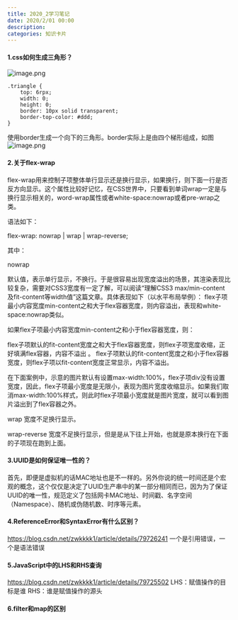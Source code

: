 ```yaml
---
title: 2020_2学习笔记
date: 2020/2/01 00:00
description:
categories: 知识卡片
---
```

#### 1.css如何生成三角形？

![image.png](https://images.scar.site/WEBRESOURCEce3fc9073df751505edf890aad462884.png)
```
.triangle {
    top: 6rpx;
    width: 0;
    height: 0;
    border: 10px solid transparent;
    border-top-color: #ddd;
}
```
使用border生成一个向下的三角形。border实际上是由四个梯形组成，如图
![image.png](https://images.scar.site/WEBRESOURCE4c5f35bed06d26bc9680bb76743ae075.png)

#### 2.关于flex-wrap
flex-wrap用来控制子项整体单行显示还是换行显示，如果换行，则下面一行是否反方向显示。这个属性比较好记忆，在CSS世界中，只要看到单词wrap一定是与换行显示相关的，word-wrap属性或者white-space:nowrap或者pre-wrap之类。

语法如下：

flex-wrap: nowrap | wrap | wrap-reverse;

其中：

nowrap

默认值，表示单行显示，不换行。于是很容易出现宽度溢出的场景，其渲染表现比较复杂，需要对CSS3宽度有一定了解，可以阅读“理解CSS3 max/min-content及fit-content等width值”这篇文章。具体表现如下（以水平布局举例）：
flex子项最小内容宽度min-content之和大于flex容器宽度，则内容溢出，表现和white-space:nowrap类似。

如果flex子项最小内容宽度min-content之和小于flex容器宽度，则：

flex子项默认的fit-content宽度之和大于flex容器宽度，则flex子项宽度收缩，正好填满flex容器，内容不溢出
。
flex子项默认的fit-content宽度之和小于flex容器宽度，则flex子项以fit-content宽度正常显示，内容不溢出。

在下面案例中，示意的图片默认有设置max-width:100%，flex子项div没有设置宽度，因此，flex子项最小宽度是无限小，表现为图片宽度收缩显示。如果我们取消max-width:100%样式，则此时flex子项最小宽度就是图片宽度，就可以看到图片溢出到了flex容器之外。

wrap
宽度不足换行显示。

wrap-reverse
宽度不足换行显示，但是是从下往上开始，也就是原本换行在下面的子项现在跑到上面。

#### 3.UUID是如何保证唯一性的？
首先，即便是虚拟机的话MAC地址也是不一样的。另外你说的统一时间还是个宏观的概念，这个仅仅是决定了UUID生产串中的某一部分相同而已，因为为了保证UUID的唯一性，规范定义了包括网卡MAC地址、时间戳、名字空间（Namespace）、随机或伪随机数、时序等元素。


#### 4.ReferenceError和SyntaxError有什么区别？
https://blog.csdn.net/zwkkkk1/article/details/79726241
一个是引用错误，一个是语法错误

#### 5.JavaScript中的LHS和RHS查询
https://blog.csdn.net/zwkkkk1/article/details/79725502
LHS：赋值操作的目标是谁
RHS：谁是赋值操作的源头

#### 6.filter和map的区别
